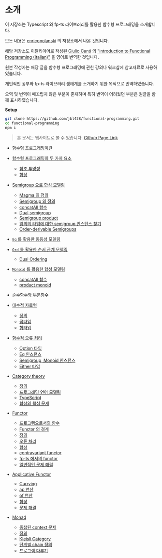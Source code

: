 # 소개

이 저장소는 Typescript 와 fp-ts 라이브러리를 활용한 함수형 프로그래밍을 소개합니다.

모든 내용은 [enricopolanski](https://github.com/enricopolanski/functional-programming) 의 저장소에서 나온 것입니다.

해당 저장소도 이탈리아어로 작성된 [Giulio Canti](https://gcanti.github.io/about.html) 의 ["Introduction to Functional Programming (Italian)"](https://github.com/gcanti/functional-programming) 을 영어로 번역한 것입니다.

원본 작성자는 해당 글을 함수형 프로그래밍에 관한 강의나 워크샵에 참고자료로 사용하였습니다.

개인적인 공부와 fp-ts 라이브러리 생태계를 소개하기 위한 목적으로 번역하였습니다.

오역 및 번역이 매끄럽지 않은 부분이 존재하며 특히 번역이 어려웠던 부분은 원글을 함께 표시하였습니다.

**Setup**

```sh
git clone https://github.com/jbl428/functional-programming.git
cd functional-programming
npm i
```

> 본 문서는 웹사이트로 볼 수 있습니다.
> [Github Page Link](https://jbl428.github.io/functional-programming)

* [함수형 프로그래밍이란](src/what-is-fp/README.md)

* [함수형 프로그래밍의 두 가지 요소](src/two-pillar-of-fp/README.md)
    * [참조 투명성](src/two-pillar-of-fp/referential-transparency.md)
    * [합성](src/two-pillar-of-fp/composition.md)

* [Semigroup 으로 합성 모델링](src/semigroup-modeling/README.md)
    * [Magma 의 정의](src/semigroup-modeling/magma.md)
    * [Semigroup 의 정의](src/semigroup-modeling/semigroup.md)
    * [concatAll 함수](src/semigroup-modeling/concat-all.md)
    * [Dual semigroup](src/semigroup-modeling/dual-semigroup.md)
    * [Semigroup product](src/semigroup-modeling/semigroup-product.md)
    * [임의의 타입에 대한 semigroup 인스턴스 찾기](src/semigroup-modeling/find-semigroup.md)
    * [Order-derivable Semigroups](src/semigroup-modeling/order-derivable-semigroup.md)

* [`Eq` 를 활용한 동등성 모델링](src/eq-modeling/README.md)

* [`Ord` 를 활용한 순서 관계 모델링](src/ord-modeling/README.md)
    * [Dual Ordering](src/ord-modeling/dual-ordering.md)

* [`Monoid` 를 활용한 합성 모델링](src/monoid-modeling/README.md)
    * [concatAll 함수](src/monoid-modeling/concat-all.md)
    * [product monoid](src/monoid-modeling/product-monoid.md)

* [순수함수와 부분함수](src/pure-and-partial-functions/README.md)

* [대수적 자료형](src/algebraic-data-types/README.md)
    * [정의](src/algebraic-data-types/adt.md)
    * [곱타입](src/algebraic-data-types/product-types.md)
    * [합타입](src/algebraic-data-types/sum-types.md)

* [함수적 오류 처리](src/functional-error-handling/README.md)
    * [Option 타입](src/functional-error-handling/option.md)
    * [Eq 인스턴스](src/functional-error-handling/eq.md)
    * [Semigroup, Monoid 인스턴스](src/functional-error-handling/semigroup-monoid.md)
    * [Either 타입](src/functional-error-handling/either.md)

* [Category theory](src/category-theory/README.md)
    * [정의](src/category-theory/definition.md)
    * [프로그래밍 언어 모델링](src/category-theory/modeling-programming-languages.md)
    * [TypeScript](src/category-theory/typescript.md)
    * [합성의 핵심 문제](src/category-theory/composition-core-problem.md)

* [Functor](src/functor/README.md)
    * [프로그램으로서의 함수](src/functor/functions-as-programs.md)
    * [Functor 의 경계](src/functor/boundary-of-functor.md)
    * [정의](src/functor/definition.md)
    * [오류 처리](src/functor/error-handling.md)
    * [합성](src/functor/compose.md)
    * [contravariant functor](src/functor/contravariant-functor.md)
    * [fp-ts 에서의 functor](src/functor/functor-in-fp-ts.md)
    * [일반적인 문제 해결](src/functor/solve-general-problem.md)

* [Applicative Functor](src/applicative-functor/README.md)
    * [Currying](src/applicative-functor/Currying.md)
    * [ap 연산](src/applicative-functor/ap.md)
    * [of 연산](src/applicative-functor/of.md)
    * [합성](src/applicative-functor/compose.md)
    * [문제 해결](src/applicative-functor/solve-general-problem.md)

* [Monad](src/monad/README.md)
    * [중첩된 context 문제](src/monad/nested-context-problem.md)
    * [정의](src/monad/definition.md)
    * [Kleisli Category](src/monad/kleisli-category.md)
    * [단계별 chain 정의](src/monad/defining-chain.md)
    * [프로그램 다루기](src/monad/manipulating-program.md)
